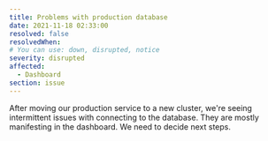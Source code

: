 ```yaml
---
title: Problems with production database
date: 2021-11-18 02:33:00
resolved: false
resolvedWhen:
# You can use: down, disrupted, notice
severity: disrupted
affected:
  - Dashboard
section: issue
---
```


After moving our production service to a new cluster, we're seeing intermittent issues
with connecting to the database. They are mostly manifesting in the dashboard.
We need to decide next steps.
